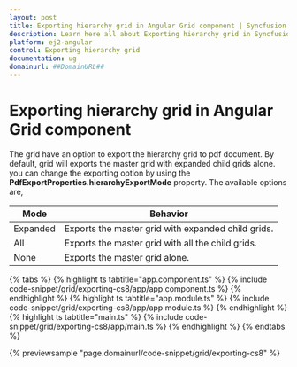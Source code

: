 ```yaml
---
layout: post
title: Exporting hierarchy grid in Angular Grid component | Syncfusion
description: Learn here all about Exporting hierarchy grid in Syncfusion Angular Grid component of Syncfusion Essential JS 2 and more.
platform: ej2-angular
control: Exporting hierarchy grid 
documentation: ug
domainurl: ##DomainURL##
---
```


# Exporting hierarchy grid in Angular Grid component

The grid have an option to export the hierarchy grid to pdf document. By default, grid will exports the master grid with expanded child grids alone. you can change the exporting option by using the **PdfExportProperties.hierarchyExportMode** property. The available options are,

| Mode     | Behavior    |
|----------|-------------|
| Expanded | Exports the master grid with expanded child grids. |
| All      | Exports the master grid with all the child grids. |
| None     | Exports the master grid alone. |

{% tabs %}
{% highlight ts tabtitle="app.component.ts" %}
{% include code-snippet/grid/exporting-cs8/app/app.component.ts %}
{% endhighlight %}
{% highlight ts tabtitle="app.module.ts" %}
{% include code-snippet/grid/exporting-cs8/app/app.module.ts %}
{% endhighlight %}
{% highlight ts tabtitle="main.ts" %}
{% include code-snippet/grid/exporting-cs8/app/main.ts %}
{% endhighlight %}
{% endtabs %}
  
{% previewsample "page.domainurl/code-snippet/grid/exporting-cs8" %}